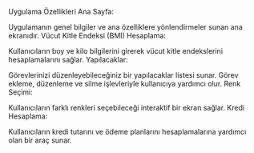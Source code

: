 Uygulama Özellikleri
Ana Sayfa:

Uygulamanın genel bilgiler ve ana özelliklere yönlendirmeler sunan ana ekranıdır.
Vücut Kitle Endeksi (BMI) Hesaplama:

Kullanıcıların boy ve kilo bilgilerini girerek vücut kitle endekslerini hesaplamalarını sağlar.
Yapılacaklar:

Görevlerinizi düzenleyebileceğiniz bir yapılacaklar listesi sunar. Görev ekleme, düzenleme ve silme işlevleriyle kullanıcıya yardımcı olur.
Renk Seçimi:

Kullanıcıların farklı renkleri seçebileceği interaktif bir ekran sağlar.
Kredi Hesaplama:

Kullanıcıların kredi tutarını ve ödeme planlarını hesaplamalarına yardımcı olan bir araç sunar.
